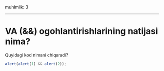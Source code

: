 muhimlik: 3

---

# VA (&&) ogohlantirishlarining natijasi nima?

Quyidagi kod nimani chiqaradi?

```js
alert(alert(1) && alert(2));
```
